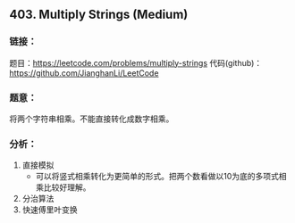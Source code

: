 ## 403. Multiply Strings (Medium)  
  
### **链接**：  
题目：https://leetcode.com/problems/multiply-strings
代码(github)：https://github.com/JianghanLi/LeetCode  
  
### **题意**：  
将两个字符串相乘。不能直接转化成数字相乘。
  
### **分析**：
1. 直接模拟
	- 可以将竖式相乘转化为更简单的形式。把两个数看做以10为底的多项式相乘比较好理解。
2. 分治算法
3. 快速傅里叶变换
